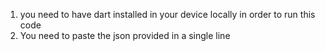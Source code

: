 1) you need to have dart installed in your device locally in order to run this code
2) You need to paste the json provided in a single line

